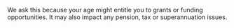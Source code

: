 We ask this because your age might entitle you to grants or funding opportunities. It may also impact any pension, tax or superannuation issues.
